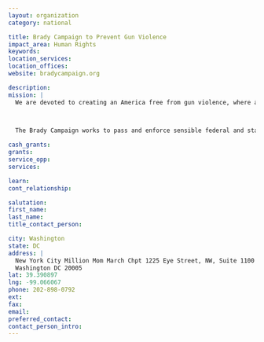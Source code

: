 ```yaml
---
layout: organization
category: national

title: Brady Campaign to Prevent Gun Violence
impact_area: Human Rights
keywords: 
location_services: 
location_offices: 
website: bradycampaign.org

description: 
mission: |
  We are devoted to creating an America free from gun violence, where all Americans are safe at home, at school, at work, and in our communities.

  

  The Brady Campaign works to pass and enforce sensible federal and state gun laws, regulations, and public policies through grassroots activism, electing public officials who support common sense gun laws, and increasing public awareness  of gun violence. Through our Million Mom March and Brady Chapters, we work locally to educate people about the dangers of guns, honor victims of gun violence, and pass sensible gun laws, believing that all Americans, especially children, have the right to live free from the threat of gun violence.

cash_grants: 
grants: 
service_opp: 
services: 

learn: 
cont_relationship: 

salutation: 
first_name: 
last_name: 
title_contact_person: 

city: Washington
state: DC
address: |
  New York City Million Mom March Chpt 1225 Eye Street, NW, Suite 1100  
  Washington DC 20005
lat: 39.390897
lng: -99.066067
phone: 202-898-0792
ext: 
fax: 
email: 
preferred_contact: 
contact_person_intro: 
---
```

